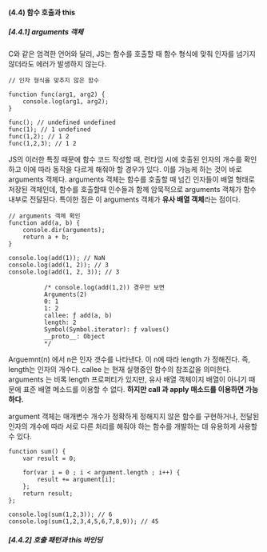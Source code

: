 <h4> (4.4) 함수 호출과 this </h4>

<h5> [4.4.1] arguments 객체 </h5>
<p> C와 같은 엄격한 언어와 달리, JS는 함수를 호출할 때 함수 형식에 맞춰 인자를 넘기지 않더라도 에러가 발생하지 않는다. </p>

```
// 인자 형식을 맞추지 않은 함수

function func(arg1, arg2) {
    console.log(arg1, arg2);
}

func(); // undefined undefined
func(1); // 1 undefined
func(1,2); // 1 2
func(1,2,3); // 1 2
```

<p> JS의 이러한 특징 때문에 함수 코드 작성할 때, 
  런타임 시에 호출된 인자의 개수를 확인하고 이에 따라 동작을 다르게 해줘야 할 경우가 있다.
  이를 가능케 하는 것이 바로 arguments 객체다. arguments 객체는 함수를 호출할 때 넘긴 인자들이 배열 형태로 저장된 객체인데,
  함수를 호출할때 인수들과 함께 암묵적으로 arguments 객체가 함수 내부로 전달된다.
  특이한 점은 이 arguments 객체가 <b>유사 배열 객체</b>라는 점이다.
</p>

```
// arguments 객체 확인
function add(a, b) {
    console.dir(arguments);
    return a + b;
}

console.log(add(1)); // NaN
console.log(add(1, 2)); // 3
console.log(add(1, 2, 3)); // 3

          /* console.log(add(1,2)) 경우만 보면 
          Arguments(2)
          0: 1
          1: 2
          callee: ƒ add(a, b)
          length: 2
          Symbol(Symbol.iterator): ƒ values()
          __proto__: Object
          */
```

<p> Arguemnt(n) 에서 n은 인자 갯수를 나타낸다. 이 n에 따라 length 가 정해진다. 즉, length는 인자의 개수다. 
  callee 는 현재 실행중인 함수의 참조값을 의미한다. arguments 는 비록 length 프로퍼티가 있지만, 유사 배열 객체이지
  배열이 아니기 때문에 표준 배열 메소드를 이용할 수 없다. <b>하지만 call 과 apply 매소드를 이용하면 가능하다.</b>
</p>

<p> argument 객체는 매개변수 개수가 정확하게 정해지지 않은 함수를 구현하거나, 
  전달된 인자의 개수에 따라 서로 다른 처리를 해줘야 하는 함수를 개발하는 데 유용하게 사용할 수 있다.</p>
  
```
function sum() {
    var result = 0;
    
    for(var i = 0 ; i < argument.length ; i++) {
        result += argument[i];
    };
    return result;
};

console.log(sum(1,2,3)); // 6
console.log(sum(1,2,3,4,5,6,7,8,9)); // 45
```

<h5> [4.4.2] 호출 패턴과 this 바인딩</h5>
<p> </p>

<p> </p>

<p> </p>

<p> </p>

<p> </p>
